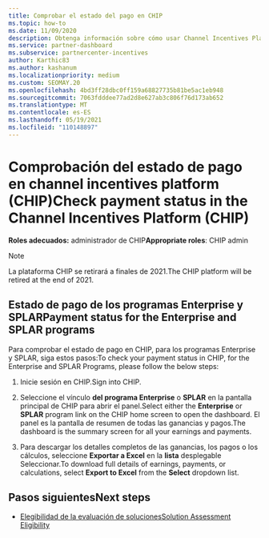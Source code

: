 ```yaml
---
title: Comprobar el estado del pago en CHIP
ms.topic: how-to
ms.date: 11/09/2020
description: Obtenga información sobre cómo usar Channel Incentives Platform (CHIP) para comprobar el estado de pago. Tenga en cuenta que CHIP se retirará a finales de 2021.
ms.service: partner-dashboard
ms.subservice: partnercenter-incentives
author: Karthic83
ms.author: kashanum
ms.localizationpriority: medium
ms.custom: SEOMAY.20
ms.openlocfilehash: 4bd3ff28dbc0ff159a68827735b81be5ac1eb948
ms.sourcegitcommit: 7063fdddee77ad2d8e627ab3c806f76d173ab652
ms.translationtype: MT
ms.contentlocale: es-ES
ms.lasthandoff: 05/19/2021
ms.locfileid: "110148897"
---
```

# <a name="check-payment-status-in-the-channel-incentives-platform-chip"></a><span data-ttu-id="3daca-104">Comprobación del estado de pago en channel incentives platform (CHIP)</span><span class="sxs-lookup"><span data-stu-id="3daca-104">Check payment status in the Channel Incentives Platform (CHIP)</span></span>

<span data-ttu-id="3daca-105">**Roles adecuados:** administrador de CHIP</span><span class="sxs-lookup"><span data-stu-id="3daca-105">**Appropriate roles**: CHIP admin</span></span>

>[!NOTE]
><span data-ttu-id="3daca-106">La plataforma CHIP se retirará a finales de 2021.</span><span class="sxs-lookup"><span data-stu-id="3daca-106">The CHIP platform will be retired at the end of 2021.</span></span>

## <a name="payment-status-for-the-enterprise-and-splar-programs"></a><span data-ttu-id="3daca-107">Estado de pago de los programas Enterprise y SPLAR</span><span class="sxs-lookup"><span data-stu-id="3daca-107">Payment status for the Enterprise and SPLAR programs</span></span>

<span data-ttu-id="3daca-108">Para comprobar el estado de pago en CHIP, para los programas Enterprise y SPLAR, siga estos pasos:</span><span class="sxs-lookup"><span data-stu-id="3daca-108">To check your payment status in CHIP, for the Enterprise and SPLAR Programs, please follow the below steps:</span></span>

1. <span data-ttu-id="3daca-109">Inicie sesión en CHIP.</span><span class="sxs-lookup"><span data-stu-id="3daca-109">Sign into CHIP.</span></span>
 
1. <span data-ttu-id="3daca-110">Seleccione el vínculo **del programa Enterprise** o **SPLAR** en la pantalla principal de CHIP para abrir el panel.</span><span class="sxs-lookup"><span data-stu-id="3daca-110">Select either the **Enterprise** or **SPLAR** program link on the CHIP home screen to open the dashboard.</span></span> <span data-ttu-id="3daca-111">El panel es la pantalla de resumen de todas las ganancias y pagos.</span><span class="sxs-lookup"><span data-stu-id="3daca-111">The dashboard is the summary screen for all your earnings and payments.</span></span>
 
1. <span data-ttu-id="3daca-112">Para descargar los detalles completos de las ganancias, los pagos o los cálculos, seleccione  **Exportar a Excel** en la **lista** desplegable Seleccionar.</span><span class="sxs-lookup"><span data-stu-id="3daca-112">To download full details of earnings, payments, or calculations, select  **Export to Excel** from the **Select** dropdown list.</span></span>

## <a name="next-steps"></a><span data-ttu-id="3daca-113">Pasos siguientes</span><span class="sxs-lookup"><span data-stu-id="3daca-113">Next steps</span></span>

- [<span data-ttu-id="3daca-114">Elegibilidad de la evaluación de soluciones</span><span class="sxs-lookup"><span data-stu-id="3daca-114">Solution Assessment Eligibility</span></span>](chip-solution-assessment.md) 
